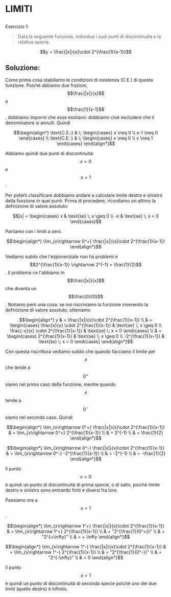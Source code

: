 ﻿# LIMITI

<!--Upmath extremely simplifies this task by using Markdown and LaTeX. It converts the Markdown syntax extended with LaTeX equations support into HTML code you can publish anywhere on the web.-->

<!--![Paper written in LaTeX](/i/latex.jpg)-->

## 

Esercizio 1:

> Data la seguente funzione, individua i suoi punti di discontinuità e la relativa specie.

$$y = \frac{|x|}{x}\cdot 2^{\frac{1}{x-1}}$$

## Soluzione:

Come prima cosa stabiliamo le condizioni di esistenza (C.E.) di questa funzione. Poichè abbiamo due frazioni, $$\frac{|x|}{x}$$ e $$\frac{1}{x-1}$$, dobbiamo imporre che esse esistano: dobbiamo cioè escludere che il denominatore si annulli. Quindi 

$$\begin{align*}
\text{C.E.:} & \;  \begin{cases}
x \neq 0 \\
x-1 \neq 0
\end{cases} \\
\text{C.E.:} & \;  \begin{cases} 
x \neq 0 \\
x \neq 1
\end{cases}
\end{align*}$$

Abbiamo quindi due punti di discontinuità: $$x=0$$ e $$x=1$$. 

Per poterli classificare dobbiamo andare a calcolare limite destro e sinistro della funzione in quei punti. Prima di procedere, ricordiamo un attimo la definizione di valore assoluto: 

$$|x| = \begin{cases}
x & \text{se} \; x \geq 0 \\
-x & \text{se} \; x < 0
\end{cases}$$

Partiamo con i limiti a zero. 

$$\begin{align*}
\lim_{x\rightarrow 0^+} \frac{|x|}{x}\cdot 2^{\frac{1}{x-1}}
\end{align*}$$

Vediamo subito che l'esponenziale non ha problemi e $$2^{\frac{1}{x-1}} \rightarrow 2^{-1} = \frac{1}{2}$$. Il problema ce l'abbiamo in $$\frac{|x|}{x}$$ che diventa un $$\frac{0}{0}$$. Notiamo però una cosa: se noi riscriviamo la funzione inserendo la definizione di valore assoluto, otteniamo

$$\begin{align*}
y & = \frac{|x|}{x}\cdot 2^{\frac{1}{x-1}} \\
& = \begin{cases}
\frac{x}{x} \cdot 2^{\frac{1}{x-1}} & \text{se} \; x \geq 0 \\
\frac{-x}{x} \cdot 2^{\frac{1}{x-1}} & \text{se} \; x < 0
\end{cases} \\
& = \begin{cases}
  2^{\frac{1}{x-1}} & \text{se} \; x \geq 0 \\
-2^{\frac{1}{x-1}} & \text{se} \; x < 0
\end{cases}
\end{align*}$$

Con questa riscrittura vediamo subito che quando facciamo il limite per $$x$$ che tende a $$0^+$$ siamo nel primo caso della funzione, mentre quando $$x$$ tende a $$0^-$$ siamo nel secondo caso. Quindi 

$$\begin{align*}
\lim_{x\rightarrow 0^+} \frac{|x|}{x}\cdot 2^{\frac{1}{x-1}} & = \lim_{x\rightarrow 0^+} 2^{\frac{1}{x-1}} \\
& = 2^{-1} \\
& = \frac{1}{2}
\end{align*}$$

$$\begin{align*}
\lim_{x\rightarrow 0^-} \frac{|x|}{x}\cdot 2^{\frac{1}{x-1}} & = \lim_{x\rightarrow 0^-} -2^{\frac{1}{x-1}} \\
& = -2^{-1} \\
& = -\frac{1}{2}
\end{align*}$$

Il punto $$x=0$$ è quindi un punto di discontinuità di prima specie, o di salto, poichè limite destro e sinistro sono entrambi finiti e diversi fra loro. 

Passiamo ora a $$x=1$$.

$$\begin{align*}
\lim_{x\rightarrow 1^+} \frac{|x|}{x}\cdot 2^{\frac{1}{x-1}} & = \lim_{x\rightarrow 1^+} 2^{\frac{1}{x-1}} \\
& = "2^{\frac{1}{0^+}}" \\
& = "2^{+\infty}" \\
& = + \infty 
\end{align*}$$

$$\begin{align*}
\lim_{x\rightarrow 1^-} \frac{|x|}{x}\cdot 2^{\frac{1}{x-1}} & = \lim_{x\rightarrow 1^-} 2^{\frac{1}{x-1}} \\
& = "2^{\frac{1}{0^-}}" \\
& = "2^{-\infty}" \\
& = 0
\end{align*}$$

Il punto $$x=1$$ è quindi un punto di discontinuità di seconda specie poichè uno dei due limiti (quello destro) è infinito. 